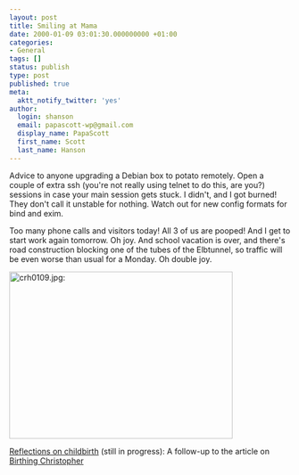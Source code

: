 ```yaml
---
layout: post
title: Smiling at Mama
date: 2000-01-09 03:01:30.000000000 +01:00
categories:
- General
tags: []
status: publish
type: post
published: true
meta:
  aktt_notify_twitter: 'yes'
author:
  login: shanson
  email: papascott-wp@gmail.com
  display_name: PapaScott
  first_name: Scott
  last_name: Hanson
---
```

<p>Advice to anyone upgrading a Debian box to potato remotely. Open a couple of extra ssh (you're not really using telnet to do this, are you?) sessions in case your main session gets stuck. I didn't, and I got burned! They don't call it unstable for nothing. Watch out for new config formats for bind and exim. </p>
<p>Too many phone calls and visitors today! All 3 of us are pooped! And I get to start work again tomorrow. Oh joy. And school vacation is over, and there's road construction blocking one of the tubes of the Elbtunnel, so traffic will be even worse than usual for a Monday. Oh double joy.</p>
<p><img src="https://www.papascott.de/wordpress/wp-content/uploads/2000/01/crh0109.jpg" height="300" width="400" border="0" alt="crh0109.jpg: " /></p>
<p><a href="http://shanson.editthispage.com/stories/storyReader$74">Reflections on childbirth</a> (still in progress): A follow-up to the article on <a href="http://shanson.editthispage.com/stories/storyReader$50">Birthing Christopher</a></p>
